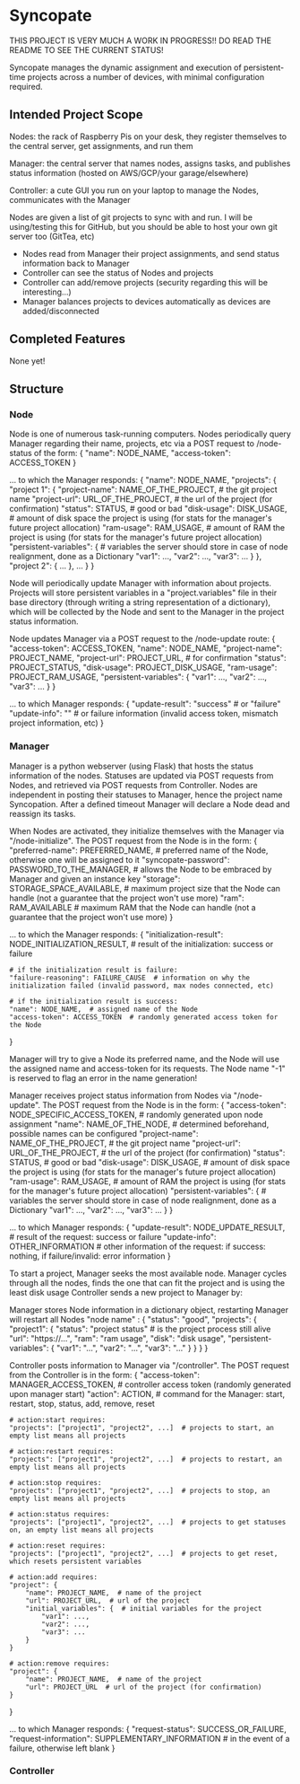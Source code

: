# Syncopate

THIS PROJECT IS VERY MUCH A WORK IN PROGRESS!! DO READ THE README TO SEE THE CURRENT STATUS!

Syncopate manages the dynamic assignment and execution of persistent-time projects across a number of devices, with minimal configuration required.

## Intended Project Scope
Nodes: the rack of Raspberry Pis on your desk, they register themselves to the central server, get assignments, and run them

Manager: the central server that names nodes, assigns tasks, and publishes status information (hosted on AWS/GCP/your garage/elsewhere)

Controller: a cute GUI you run on your laptop to manage the Nodes, communicates with the Manager

Nodes are given a list of git projects to sync with and run. I will be using/testing this for GitHub, but you should be able to host your own git server too (GitTea, etc)
- Nodes read from Manager their project assignments, and send status information back to Manager
- Controller can see the status of Nodes and projects
- Controller can add/remove projects (security regarding this will be interesting...)
- Manager balances projects to devices automatically as devices are added/disconnected

## Completed Features
None yet!

## Structure

### Node
Node is one of numerous task-running computers. Nodes periodically query Manager regarding their name, projects, etc via a POST
request to /node-status of the form:
{
    "name": NODE_NAME,
    "access-token": ACCESS_TOKEN
}

... to which the Manager responds:
{
    "name": NODE_NAME,
    "projects": {
        "project 1": {
            "project-name": NAME_OF_THE_PROJECT,  # the git project name
            "project-url": URL_OF_THE_PROJECT,  # the url of the project (for confirmation)
            "status": STATUS,  # good or bad
            "disk-usage": DISK_USAGE,  # amount of disk space the project is using (for stats for the manager's future project allocation)
            "ram-usage": RAM_USAGE,  # amount of RAM the project is using (for stats for the manager's future project allocation)
            "persistent-variables": {  # variables the server should store in case of node realignment, done as a Dictionary
                "var1": ...,
                "var2": ...,
                "var3": ...
            }
        },
        "project 2": {
            ...
        },
        ...
    }
}

Node will periodically update Manager with information about projects. Projects will store persistent variables in a "project.variables" file in their base directory (through writing a string representation of a dictionary), which will be
collected by the Node and sent to the Manager in the project status information.

Node updates Manager via a POST request to the /node-update route:
{
    "access-token": ACCESS_TOKEN,
    "name": NODE_NAME,
    "project-name": PROJECT_NAME,
    "project-url": PROJECT_URL,  # for confirmation
    "status": PROJECT_STATUS,
    "disk-usage": PROJECT_DISK_USAGE,
    "ram-usage": PROJECT_RAM_USAGE,
    "persistent-variables": {
        "var1": ...,
        "var2": ...,
        "var3": ...
    }
}

... to which Manager responds:
{
    "update-result": "success"  # or "failure"
    "update-info": "" # or failure information (invalid access token, mismatch project information, etc)
}

### Manager
Manager is a python webserver (using Flask) that hosts the status information of the nodes. Statuses are updated via POST requests from Nodes, and retrieved via POST requests from Controller. Nodes are independent in posting their statuses to Manager, hence the project name Syncopation. After a defined timeout Manager will declare a Node dead and reassign its tasks.

When Nodes are activated, they initialize themselves with the Manager via "/node-initialize". The POST request from the Node is in the form:
{
    "preferred-name": PREFERRED_NAME,  # preferred name of the Node, otherwise one will be assigned to it
    "syncopate-password": PASSWORD_TO_THE_MANAGER,  # allows the Node to be embraced by Manager and given an instance key
    "storage": STORAGE_SPACE_AVAILABLE,  # maximum project size that the Node can handle (not a guarantee that the project won't use more)
    "ram": RAM_AVAILABLE  # maximum RAM that the Node can handle (not a guarantee that the project won't use more)
}

... to which the Manager responds:
{
    "initialization-result": NODE_INITIALIZATION_RESULT,  # result of the initialization: success or failure
    
    # if the initialization result is failure:
    "failure-reasoning": FAILURE_CAUSE  # information on why the initialization failed (invalid password, max nodes connected, etc)
    
    # if the initialization result is success:
    "name": NODE_NAME,  # assigned name of the Node
    "access-token": ACCESS_TOKEN  # randomly generated access token for the Node
}

Manager will try to give a Node its preferred name, and the Node will use the assigned name and access-token for its requests.
The Node name "-1" is reserved to flag an error in the name generation!

Manager receives project status information from Nodes via "/node-update". The POST request from the Node is in the form:
{
    "access-token": NODE_SPECIFIC_ACCESS_TOKEN,  # randomly generated upon node assignment
    "name": NAME_OF_THE_NODE,  # determined beforehand, possible names can be configured
    "project-name": NAME_OF_THE_PROJECT,  # the git project name
    "project-url": URL_OF_THE_PROJECT,  # the url of the project (for confirmation)
    "status": STATUS,  # good or bad
    "disk-usage": DISK_USAGE,  # amount of disk space the project is using (for stats for the manager's future project allocation)
    "ram-usage": RAM_USAGE,  # amount of RAM the project is using (for stats for the manager's future project allocation)
    "persistent-variables": {  # variables the server should store in case of node realignment, done as a Dictionary
        "var1": ...,
        "var2": ...,
        "var3": ...
    }
}

... to which Manager responds:
{
    "update-result": NODE_UPDATE_RESULT,  # result of the request: success or failure
    "update-info": OTHER_INFORMATION  # other information of the request: if success: nothing, if failure/invalid: error information
}


To start a project, Manager seeks the most available node. Manager cycles through all the nodes, finds the one that can fit the project and is using the least disk usage
Controller sends a new project to Manager by:


Manager stores Node information in a dictionary object, restarting Manager will restart all Nodes
"node name" : {
    "status": "good",
    "projects": {
        "project1": {
            "status": "project status"  # is the project process still alive
            "url": "https://...",
            "ram": "ram usage",
            "disk": "disk usage",
            "persistent-variables": {
                "var1": "...",
                "var2": "...",
                "var3": "..."
            }
        }
    }
}


Controller posts information to Manager via "/controller". The POST request from the Controller is in the form:
{
    "access-token": MANAGER_ACCESS_TOKEN,  # controller access token (randomly generated upon manager start)
    "action": ACTION,  # command for the Manager: start, restart, stop, status, add, remove, reset
    
    # action:start requires:
    "projects": ["project1", "project2", ...]  # projects to start, an empty list means all projects
    
    # action:restart requires:
    "projects": ["project1", "project2", ...]  # projects to restart, an empty list means all projects

    # action:stop requires:
    "projects": ["project1", "project2", ...]  # projects to stop, an empty list means all projects

    # action:status requires:
    "projects": ["project1", "project2", ...]  # projects to get statuses on, an empty list means all projects

    # action:reset requires:
    "projects": ["project1", "project2", ...]  # projects to get reset, which resets persistent variables

    # action:add requires:
    "project": {
        "name": PROJECT_NAME,  # name of the project
        "url": PROJECT_URL,  # url of the project
        "initial_variables": {  # initial variables for the project
            "var1": ...,
            "var2": ...,
            "var3": ...
        }
    }

    # action:remove requires:
    "project": {
        "name": PROJECT_NAME,  # name of the project
        "url": PROJECT_URL  # url of the project (for confirmation)
    }
}

... to which Manager responds:
{
    "request-status": SUCCESS_OR_FAILURE,
    "request-information": SUPPLEMENTARY_INFORMATION  # in the event of a failure, otherwise left blank
}


### Controller

